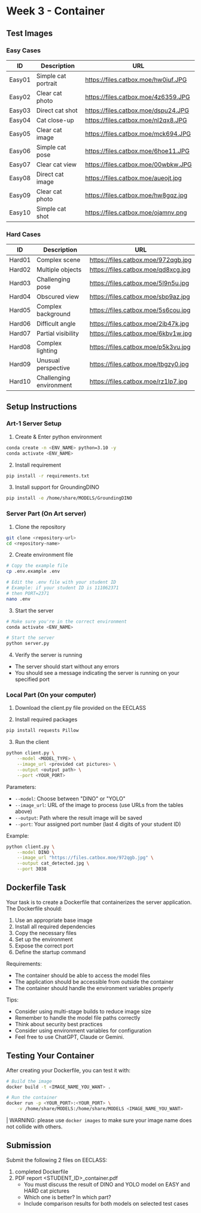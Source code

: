 # Week 3 - Container

## Test Images

### Easy Cases
| ID | Description | URL |
|----|-------------|-----|
| Easy01 | Simple cat portrait | https://files.catbox.moe/hw0iuf.JPG |
| Easy02 | Clear cat photo | https://files.catbox.moe/4z6359.JPG |
| Easy03 | Direct cat shot | https://files.catbox.moe/dspu24.JPG |
| Easy04 | Cat close-up | https://files.catbox.moe/nl2qx8.JPG |
| Easy05 | Clear cat image | https://files.catbox.moe/mck694.JPG |
| Easy06 | Simple cat pose | https://files.catbox.moe/6hoe11.JPG |
| Easy07 | Clear cat view | https://files.catbox.moe/00wbkw.JPG |
| Easy08 | Direct cat image | https://files.catbox.moe/aueojt.jpg |
| Easy09 | Clear cat photo | https://files.catbox.moe/hw8gqz.jpg |
| Easy10 | Simple cat shot | https://files.catbox.moe/ojamnv.png |

### Hard Cases
| ID | Description | URL |
|----|-------------|-----|
| Hard01 | Complex scene | https://files.catbox.moe/972qgb.jpg |
| Hard02 | Multiple objects | https://files.catbox.moe/qd8xcg.jpg |
| Hard03 | Challenging pose | https://files.catbox.moe/5l9n5u.jpg |
| Hard04 | Obscured view | https://files.catbox.moe/sbp9az.jpg |
| Hard05 | Complex background | https://files.catbox.moe/5s6cou.jpg |
| Hard06 | Difficult angle | https://files.catbox.moe/2ib47k.jpg |
| Hard07 | Partial visibility | https://files.catbox.moe/6kbv1w.jpg |
| Hard08 | Complex lighting | https://files.catbox.moe/p5k3vu.jpg |
| Hard09 | Unusual perspective | https://files.catbox.moe/tbgzy0.jpg |
| Hard10 | Challenging environment | https://files.catbox.moe/rz1lp7.jpg |

## Setup Instructions

### Art-1 Server Setup
1. Create & Enter python environment
```bash
conda create -n <ENV_NAME> python=3.10 -y
conda activate <ENV_NAME>
```

2. Install requirement
```bash
pip install -r requirements.txt
```

3. Install support for GroundingDINO
```bash
pip install -e /home/share/MODELS/GroundingDINO
```

### Server Part (On Art server)

1. Clone the repository
```bash
git clone <repository-url>
cd <repository-name>
```

2. Create environment file
```bash
# Copy the example file
cp .env.example .env

# Edit the .env file with your student ID
# Example: if your student ID is 111062371
# then PORT=2371
nano .env
```

3. Start the server
```bash
# Make sure you're in the correct environment
conda activate <ENV_NAME>

# Start the server
python server.py
```

4. Verify the server is running
- The server should start without any errors
- You should see a message indicating the server is running on your specified port

### Local Part (On your computer)

1. Download the client.py file provided on the EECLASS

2. Install required packages
```bash
pip install requests Pillow
```

3. Run the client
```bash
python client.py \
    --model <MODEL_TYPE> \
    --image_url <provided cat pictures> \
    --output <output path> \
    --port <YOUR_PORT>
```

Parameters:
- `--model`: Choose between "DINO" or "YOLO"
- `--image_url`: URL of the image to process (use URLs from the tables above)
- `--output`: Path where the result image will be saved
- `--port`: Your assigned port number (last 4 digits of your student ID)

Example:
```bash
python client.py \
    --model DINO \
    --image_url "https://files.catbox.moe/972qgb.jpg" \
    --output cat_detected.jpg \
    --port 3038
```

## Dockerfile Task

Your task is to create a Dockerfile that containerizes the server application. The Dockerfile should:

1. Use an appropriate base image
2. Install all required dependencies
3. Copy the necessary files
4. Set up the environment
5. Expose the correct port
6. Define the startup command

Requirements:
- The container should be able to access the model files
- The application should be accessible from outside the container
- The container should handle the environment variables properly

Tips:
- Consider using multi-stage builds to reduce image size
- Remember to handle the model file paths correctly
- Think about security best practices
- Consider using environment variables for configuration
- Feel free to use ChatGPT, Claude or Gemini.

## Testing Your Container

After creating your Dockerfile, you can test it with:

```bash
# Build the image
docker build -t <IMAGE_NAME_YOU_WANT> .

# Run the container
docker run -p <YOUR_PORT>:<YOUR_PORT> \
    -v /home/share/MODELS:/home/share/MODELS <IMAGE_NAME_YOU_WANT>
```

| WARNING: please use `docker images` to make sure your image name does not collide with others.

## Submission

Submit the following 2 files on EECLASS:
1. completed Dockerfile
2. PDF report <STUDENT_ID>_container.pdf
    - You must discuss the result of DINO and YOLO model on EASY and HARD cat pictures
    - Which one is better? In which part?
    - Include comparison results for both models on selected test cases
```